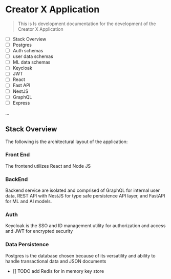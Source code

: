 # Creator X Application

> This is Is development documentation for the development of the Creator X Application

- [ ] Stack Overview
- [ ] Postgres
- [ ] Auth schemas
- [ ] user data schemas
- [ ] ML data schemas
- [ ] Keycloak
- [ ] JWT
- [ ] React
- [ ] Fast API
- [ ] NestJS
- [ ] GraphQL
- [ ] Express

...
## Stack Overview

The following is the architectural layout of the application:

### Front End
The frontend utilizes React and Node JS

### BackEnd
Backend service are isolated and comprised of GraphQL for internal user data, REST API with NestJS for type safe persistence API layer, and FastAPI for ML and AI models.

### Auth
Keycloak is the SSO and ID management utility for authorization and access and JWT for encrypted security

### Data Persistence
Postgres is the database chosen because of its versatility and ability to handle transactional data and JSON documents

- [] TODO add  Redis for in memory key store
